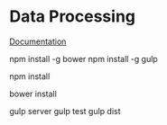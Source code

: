 # Data Processing

[Documentation](http://robincoma.github.io/data-processing/doc/index.html)

npm install -g bower
npm install -g gulp

npm install

bower install

gulp server
gulp test
gulp dist